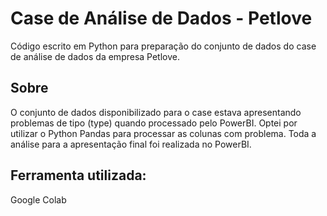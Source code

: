 # Case de Análise de Dados - Petlove
Código escrito em Python para preparação do conjunto de dados do case de análise de dados da empresa Petlove.

## Sobre
O conjunto de dados disponibilizado para o case estava apresentando problemas de tipo (type) quando processado pelo PowerBI. 
Optei por utilizar o Python Pandas para processar as colunas com problema. Toda a análise para a apresentação final foi realizada no PowerBI.

## Ferramenta utilizada:
Google Colab
